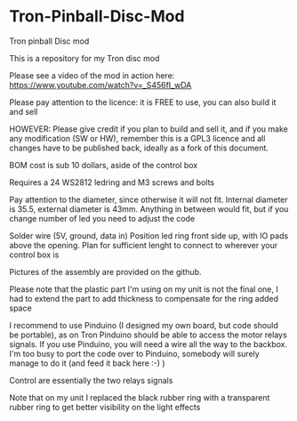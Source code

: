 # Tron-Pinball-Disc-Mod
Tron pinball Disc mod

This is a repository for my Tron disc mod

Please see a video of the mod in action here: https://www.youtube.com/watch?v=_S456fI_wDA

Please pay attention to the licence: it is FREE to use, you can also build it and sell

HOWEVER: Please give credit if you plan to build and sell it, and if you make any modification (SW or HW), remember this is a GPL3 licence and all changes have to be published back, ideally as a fork of this document.

BOM cost is sub 10 dollars, aside of the control box

Requires a 24 WS2812 ledring and M3 screws and bolts

Pay attention to the diameter, since otherwise it will not fit. Internal diameter is 35.5, external diameter is 43mm. Anything in between would fit, but if you change number of led you need to adjust the code

Solder wire (5V, ground, data in) Position led ring front side up, with IO pads above the opening. Plan for sufficient lenght to connect to wherever your control box is

Pictures of the assembly are provided on the github.

Please note that the plastic part I'm using on my unit is not the final one, I had to extend the part to add thickness to compensate for the ring added space

I recommend to use Pinduino (I designed my own board, but code should be portable), as on Tron Pinduino should be able to access the motor relays signals. If you use Pinduino, you will need a wire all the way to the backbox. I'm too busy to port the code over to Pinduino, somebody will surely manage to do it (and feed it back here :-) )

Control are essentially the two relays signals

Note that on my unit I replaced the black rubber ring with a transparent rubber ring to get better visibility on the light effects

